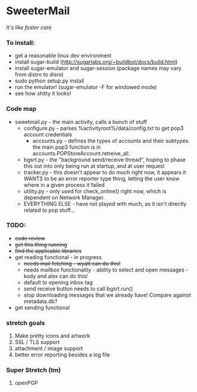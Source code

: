 SweeterMail
===========
_It's like foster care_

### To install:
- get a reasonable linux dev environment
- install sugar-build (http://sugarlabs.org/~buildbot/docs/build.html)
- install sugar-emulator and sugar-session (package names may vary from distro to disro)
- sudo python setup.py install
- run the emulator! (sugar-emulator -F for windowed mode)
- see how shitty it looks!

### Code map

* sweetmail.py - the main activity, calls a bunch of stuff
  * configure.py - parses %activityroot%/data/config.txt to get pop3 account credentials
    * accounts.py - defines the types of accounts and their subtypes. the main pop3 function is in accounts.POPStoreAccount.retreive_all. 
  * bgsrt.py - the "background send/receive thread", hoping to phase this out into only being run at startup, and at user request
  * tracker.py - this doesn't appear to do much right now, it appears it WANTS to be an error reporter type thing, letting the user know where in a given process it failed
  * utility.py - only used for check_online() right now, which is dependent on Network Manager.
  * EVERYTHING ELSE - have not played with much, as it isn't directly related to pop stuff...

### TODO:

* ~~code review~~
* ~~get this thing running~~
* ~~find the applicable libraries~~
* get reading functional - in progress
  * ~~needs mail fetching - wyatt can do this!~~
  * needs mailbox functionality - ability to select and open messages - kody and alex can do this!
  * default to opening inbox tag
  * send receive button needs to call bgsrt.run()
  * stop downloading messages that we already have! Compare against metadata.db?
* get sending functional

### stretch goals
1. Make pretty icons and artwork
1. SSL / TLS support
1. attachment / image support
1. better error reporting besides a log file

### Super Stretch (tm)
1. openPGP